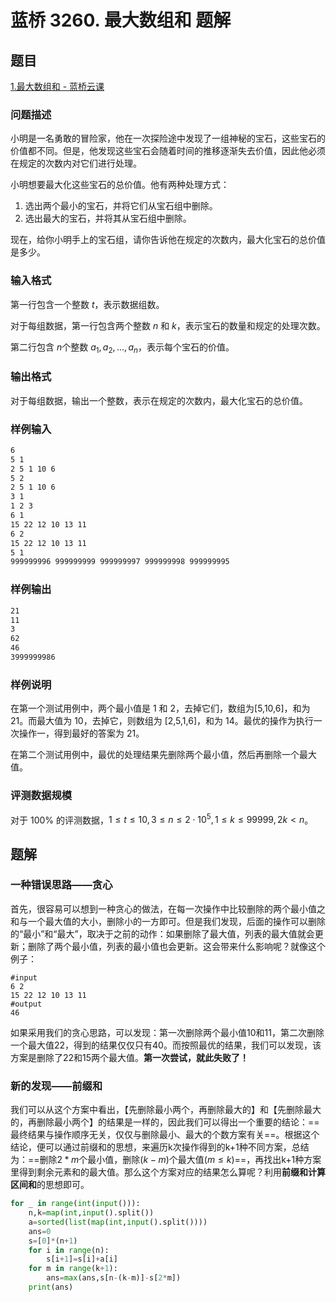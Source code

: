 # 蓝桥 3260. 最大数组和 题解

## 题目

[1.最大数组和 - 蓝桥云课](https://www.lanqiao.cn/problems/3260/learning/?page=1&first_category_id=1&sort=students_count&name=最大数组)

### 问题描述

小明是一名勇敢的冒险家，他在一次探险途中发现了一组神秘的宝石，这些宝石的价值都不同。但是，他发现这些宝石会随着时间的推移逐渐失去价值，因此他必须在规定的次数内对它们进行处理。

小明想要最大化这些宝石的总价值。他有两种处理方式：

1. 选出两个最小的宝石，并将它们从宝石组中删除。
2. 选出最大的宝石，并将其从宝石组中删除。

现在，给你小明手上的宝石组，请你告诉他在规定的次数内，最大化宝石的总价值是多少。

### 输入格式

第一行包含一个整数 $t$，表示数据组数。

对于每组数据，第一行包含两个整数 $n$ 和 $k$，表示宝石的数量和规定的处理次数。

第二行包含 $n$个整数 $a_1,a_2,...,a_n$，表示每个宝石的价值。

### 输出格式

对于每组数据，输出一个整数，表示在规定的次数内，最大化宝石的总价值。

### 样例输入

```txt
6
5 1
2 5 1 10 6
5 2
2 5 1 10 6
3 1
1 2 3
6 1
15 22 12 10 13 11
6 2
15 22 12 10 13 11
5 1
999999996 999999999 999999997 999999998 999999995
```

### 样例输出

```txt
21
11
3
62
46
3999999986
```

### 样例说明

在第一个测试用例中，两个最小值是 1 和 2，去掉它们，数组为[5,10,6]，和为 21。而最大值为 10，去掉它，则数组为 [2,5,1,6]，和为 14。最优的操作为执行一次操作一，得到最好的答案为 21。

在第二个测试用例中，最优的处理结果先删除两个最小值，然后再删除一个最大值。

### 评测数据规模

对于 100% 的评测数据，$1≤t≤10,3≤n≤2⋅10^5,1≤k≤99999,2k<n$。

## 题解

### 一种错误思路——贪心

首先，很容易可以想到一种贪心的做法，在每一次操作中比较删除的两个最小值之和与一个最大值的大小，删除小的一方即可。但是我们发现，后面的操作可以删除的“最小”和“最大”，取决于之前的动作：如果删除了最大值，列表的最大值就会更新；删除了两个最小值，列表的最小值也会更新。这会带来什么影响呢？就像这个例子：

~~~
#input
6 2
15 22 12 10 13 11
#output
46
~~~

如果采用我们的贪心思路，可以发现：第一次删除两个最小值10和11，第二次删除一个最大值22，得到的结果仅仅只有40。而按照最优的结果，我们可以发现，该方案是删除了22和15两个最大值。**第一次尝试，就此失败了！**

### 新的发现——前缀和

我们可以从这个方案中看出，【先删除最小两个，再删除最大的】和【先删除最大的，再删除最小两个】的结果是一样的，因此我们可以得出一个重要的结论：==最终结果与操作顺序无关，仅仅与删除最小、最大的个数方案有关==。根据这个结论，便可以通过前缀和的思想，来遍历k次操作得到的k+1种不同方案，总结为：==删除$2*m$个最小值，删除$(k-m)$个最大值$(m≤k)$==，再找出k+1种方案里得到剩余元素和的最大值。那么这个方案对应的结果怎么算呢？利用**前缀和计算区间和**的思想即可。

~~~python
for _ in range(int(input())):
    n,k=map(int,input().split())
    a=sorted(list(map(int,input().split())))
    ans=0
    s=[0]*(n+1)
    for i in range(n):
        s[i+1]=s[i]+a[i]
    for m in range(k+1):
        ans=max(ans,s[n-(k-m)]-s[2*m])
    print(ans)
~~~



